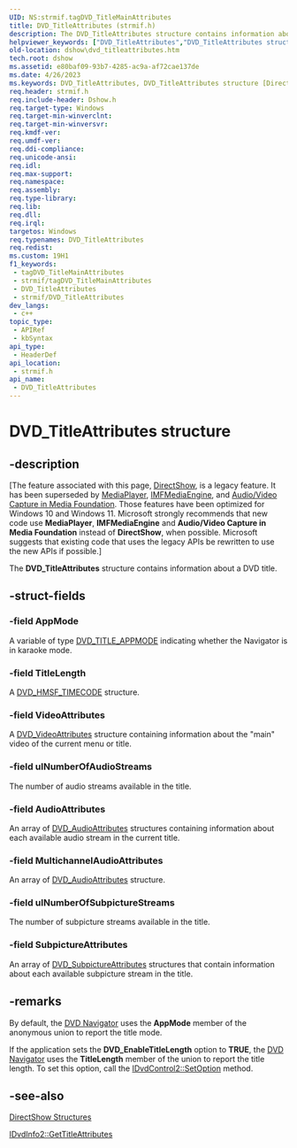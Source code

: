 ```yaml
---
UID: NS:strmif.tagDVD_TitleMainAttributes
title: DVD_TitleAttributes (strmif.h)
description: The DVD_TitleAttributes structure contains information about a DVD title.
helpviewer_keywords: ["DVD_TitleAttributes","DVD_TitleAttributes structure [DirectShow]","DVD_TitleAttributesStructure","dshow.dvd_titleattributes","strmif/DVD_TitleAttributes"]
old-location: dshow\dvd_titleattributes.htm
tech.root: dshow
ms.assetid: e80baf09-93b7-4285-ac9a-af72cae137de
ms.date: 4/26/2023
ms.keywords: DVD_TitleAttributes, DVD_TitleAttributes structure [DirectShow], DVD_TitleAttributesStructure, dshow.dvd_titleattributes, strmif/DVD_TitleAttributes
req.header: strmif.h
req.include-header: Dshow.h
req.target-type: Windows
req.target-min-winverclnt: 
req.target-min-winversvr: 
req.kmdf-ver: 
req.umdf-ver: 
req.ddi-compliance: 
req.unicode-ansi: 
req.idl: 
req.max-support: 
req.namespace: 
req.assembly: 
req.type-library: 
req.lib: 
req.dll: 
req.irql: 
targetos: Windows
req.typenames: DVD_TitleAttributes
req.redist: 
ms.custom: 19H1
f1_keywords:
 - tagDVD_TitleMainAttributes
 - strmif/tagDVD_TitleMainAttributes
 - DVD_TitleAttributes
 - strmif/DVD_TitleAttributes
dev_langs:
 - c++
topic_type:
 - APIRef
 - kbSyntax
api_type:
 - HeaderDef
api_location:
 - strmif.h
api_name:
 - DVD_TitleAttributes
---
```


# DVD_TitleAttributes structure


## -description

\[The feature associated with this page, [DirectShow](/windows/win32/directshow/directshow), is a legacy feature. It has been superseded by [MediaPlayer](/uwp/api/Windows.Media.Playback.MediaPlayer), [IMFMediaEngine](/windows/win32/api/mfmediaengine/nn-mfmediaengine-imfmediaengine), and [Audio/Video Capture in Media Foundation](windows/win32/medfound/audio-video-capture-in-media-foundation). Those features have been optimized for Windows 10 and Windows 11. Microsoft strongly recommends that new code use **MediaPlayer**, **IMFMediaEngine** and **Audio/Video Capture in Media Foundation** instead of **DirectShow**, when possible. Microsoft suggests that existing code that uses the legacy APIs be rewritten to use the new APIs if possible.\]

The <b>DVD_TitleAttributes</b> structure contains information about a DVD title.

## -struct-fields

### -field AppMode

A variable of type [DVD_TITLE_APPMODE](/windows/desktop/api/strmif/ne-strmif-dvd_title_appmode) indicating whether the Navigator is in karaoke mode.

### -field TitleLength

A [DVD_HMSF_TIMECODE](/windows/desktop/api/strmif/ns-strmif-dvd_hmsf_timecode) structure.

### -field VideoAttributes

A [DVD_VideoAttributes](/windows/desktop/api/strmif/ns-strmif-dvd_videoattributes) structure containing information about the "main" video of the current menu or title.

### -field ulNumberOfAudioStreams

The number of audio streams available in the title.

### -field AudioAttributes

An array of [DVD_AudioAttributes](/windows/desktop/api/strmif/ns-strmif-dvd_audioattributes) structures containing information about each available audio stream in the current title.

### -field MultichannelAudioAttributes

An array of [DVD_AudioAttributes](/windows/desktop/api/strmif/ns-strmif-dvd_audioattributes) structure.

### -field ulNumberOfSubpictureStreams

The number of subpicture streams available in the title.

### -field SubpictureAttributes

An array of [DVD_SubpictureAttributes](/windows/desktop/api/strmif/ns-strmif-dvd_subpictureattributes) structures that contain information about each available subpicture stream in the title.

## -remarks

By default, the <a href="/windows/desktop/DirectShow/dvd-navigator-filter">DVD Navigator</a> uses the <b>AppMode</b> member of the anonymous union to report  the title mode.

If the application sets the <b>DVD_EnableTitleLength</b> option to <b>TRUE</b>, the <a href="/windows/desktop/DirectShow/dvd-navigator-filter">DVD Navigator</a> uses the <b>TitleLength</b> member of the union to report the title length. To set this option, call the <a href="/windows/desktop/api/strmif/nf-strmif-idvdcontrol2-setoption">IDvdControl2::SetOption</a> method.

## -see-also

<a href="/windows/desktop/DirectShow/directshow-structures">DirectShow Structures</a>



<a href="/windows/desktop/api/strmif/nf-strmif-idvdinfo2-gettitleattributes">IDvdInfo2::GetTitleAttributes</a>